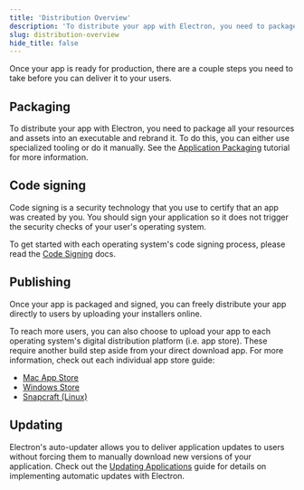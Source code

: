 ```yaml
---
title: 'Distribution Overview'
description: 'To distribute your app with Electron, you need to package and rebrand it. To do this, you can either use specialized tooling or manual approaches.'
slug: distribution-overview
hide_title: false
---
```



Once your app is ready for production, there are a couple steps you need to take before
you can deliver it to your users.

## Packaging

To distribute your app with Electron, you need to package all your resources and assets
into an executable and rebrand it. To do this, you can either use specialized tooling
or do it manually. See the [Application Packaging][application-packaging] tutorial
for more information.

## Code signing

Code signing is a security technology that you use to certify that an app was
created by you. You should sign your application so it does not trigger the
security checks of your user's operating system.

To get started with each operating system's code signing process, please read the
[Code Signing][code-signing] docs.

## Publishing

Once your app is packaged and signed, you can freely distribute your app directly
to users by uploading your installers online.

To reach more users, you can also choose to upload your app to each operating system's
digital distribution platform (i.e. app store). These require another build step aside
from your direct download app. For more information, check out each individual app store guide:

- [Mac App Store][mac-app]
- [Windows Store][windows-store]
- [Snapcraft (Linux)][snapcraft]

## Updating

Electron's auto-updater allows you to deliver application updates to users
without forcing them to manually download new versions of your application.
Check out the [Updating Applications][updates] guide for details on implementing automatic updates
with Electron.


<!-- Link labels -->

[application-packaging]: ./application-packaging.md
[code-signing]: ./code-signing.md
[mac-app]: ./mac-app-store-submission-guide.md
[windows-store]: ./windows-store-guide.md
[snapcraft]: ./snapcraft.md
[updates]: ./updates.md

